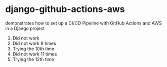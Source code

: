 # django-github-actions-aws
demonstrates how to set up a CI/CD Pipeline with GitHub Actions and AWS in a Django project
1. Did not work
2. Did not work 9 times
3. Trying the 10th time
4. Did not work 11 times
5. Trying the 12th time
